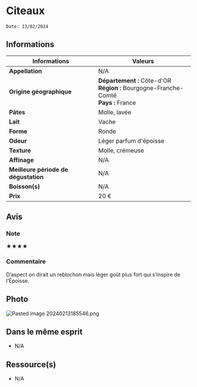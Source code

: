 # Citeaux
```
Date: 13/02/2024
```
## Informations

| Informations | Valeurs |
| ---- | ---- |
| **Appellation** | N/A |
| **Origine géographique** | **Département :** Côte-d'OR<br>**Région :** Bourgogne-Franche-Comté<br>**Pays :** France   |
| **Pâtes** | Molle, lavée |
| **Lait** | Vache |
| **Forme** | Ronde |
| **Odeur** | Léger parfum d'époisse |
| **Texture** | Molle, crémeuse |
| **Affinage** | N/A |
| **Meilleure période de dégustation** | N/A |
| **Boisson(s)** | N/A |
| **Prix** | 20 €  |

## Avis
### Note
★★★★
### Commentaire
D’aspect on dirait un reblochon mais léger goût plus fort qui s’inspire de l’Époisse.

## Photo
![Pasted image 20240213185546.png](./M%C3%A9dias/Pasted%20image%2020240213185546.png)

## Dans le même esprit
* N/A

## Ressource(s)
* N/A